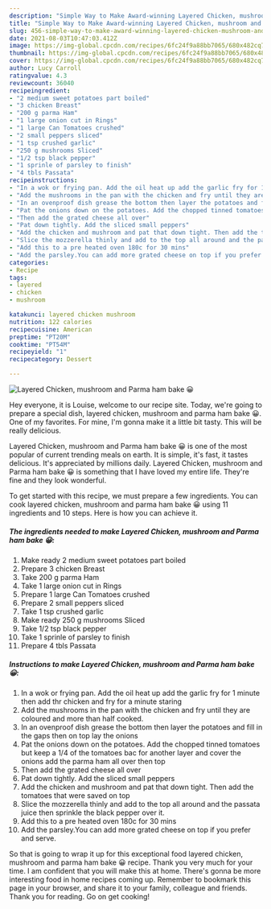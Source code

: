 ```yaml
---
description: "Simple Way to Make Award-winning Layered Chicken, mushroom and Parma ham bake 😀"
title: "Simple Way to Make Award-winning Layered Chicken, mushroom and Parma ham bake 😀"
slug: 456-simple-way-to-make-award-winning-layered-chicken-mushroom-and-parma-ham-bake
date: 2021-08-03T10:47:03.412Z
image: https://img-global.cpcdn.com/recipes/6fc24f9a88bb7065/680x482cq70/layered-chicken-mushroom-and-parma-ham-bake-recipe-main-photo.jpg
thumbnail: https://img-global.cpcdn.com/recipes/6fc24f9a88bb7065/680x482cq70/layered-chicken-mushroom-and-parma-ham-bake-recipe-main-photo.jpg
cover: https://img-global.cpcdn.com/recipes/6fc24f9a88bb7065/680x482cq70/layered-chicken-mushroom-and-parma-ham-bake-recipe-main-photo.jpg
author: Lucy Carroll
ratingvalue: 4.3
reviewcount: 36040
recipeingredient:
- "2 medium sweet potatoes part boiled"
- "3 chicken Breast"
- "200 g parma Ham"
- "1 large onion cut in Rings"
- "1 large Can Tomatoes crushed"
- "2 small peppers sliced"
- "1 tsp crushed garlic"
- "250 g mushrooms Sliced"
- "1/2 tsp black pepper"
- "1 sprinle of parsley to finish"
- "4 tbls Passata"
recipeinstructions:
- "In a wok or frying pan. Add the oil heat up add the garlic fry for 1 minute then add thr chicken and fry for a minute staring"
- "Add the mushrooms in the pan with the chicken and fry until they are coloured and more than half cooked."
- "In an ovenproof dish grease the bottom then layer the potatoes and fill in the gaps then on top lay the onions"
- "Pat the onions down on the potatoes. Add the chopped tinned tomatoes but keep a 1/4 of the tomatoes bac for another layer and cover the onions add the parma ham all over then top"
- "Then add the grated cheese all over"
- "Pat down tightly. Add the sliced small peppers"
- "Add the chicken and mushroom and pat that down tight. Then add the tomatoes that were saved on top"
- "Slice the mozzerella thinly and add to the top all around and the passata juice then sprinkle the black pepper over it."
- "Add this to a pre heated oven 180c for 30 mins"
- "Add the parsley.You can add more grated cheese on top if you prefer and serve."
categories:
- Recipe
tags:
- layered
- chicken
- mushroom

katakunci: layered chicken mushroom 
nutrition: 122 calories
recipecuisine: American
preptime: "PT20M"
cooktime: "PT54M"
recipeyield: "1"
recipecategory: Dessert

---
```



![Layered Chicken, mushroom and Parma ham bake 😀](https://img-global.cpcdn.com/recipes/6fc24f9a88bb7065/680x482cq70/layered-chicken-mushroom-and-parma-ham-bake-recipe-main-photo.jpg)

Hey everyone, it is Louise, welcome to our recipe site. Today, we're going to prepare a special dish, layered chicken, mushroom and parma ham bake 😀. One of my favorites. For mine, I'm gonna make it a little bit tasty. This will be really delicious.

Layered Chicken, mushroom and Parma ham bake 😀 is one of the most popular of current trending meals on earth. It is simple, it's fast, it tastes delicious. It's appreciated by millions daily. Layered Chicken, mushroom and Parma ham bake 😀 is something that I have loved my entire life. They're fine and they look wonderful.




To get started with this recipe, we must prepare a few ingredients. You can cook layered chicken, mushroom and parma ham bake 😀 using 11 ingredients and 10 steps. Here is how you can achieve it.

<!--inarticleads1-->

##### The ingredients needed to make Layered Chicken, mushroom and Parma ham bake 😀:

1. Make ready 2 medium sweet potatoes part boiled
1. Prepare 3 chicken Breast
1. Take 200 g parma Ham
1. Take 1 large onion cut in Rings
1. Prepare 1 large Can Tomatoes crushed
1. Prepare 2 small peppers sliced
1. Take 1 tsp crushed garlic
1. Make ready 250 g mushrooms Sliced
1. Take 1/2 tsp black pepper
1. Take 1 sprinle of parsley to finish
1. Prepare 4 tbls Passata




<!--inarticleads2-->

##### Instructions to make Layered Chicken, mushroom and Parma ham bake 😀:

1. In a wok or frying pan. Add the oil heat up add the garlic fry for 1 minute then add thr chicken and fry for a minute staring
1. Add the mushrooms in the pan with the chicken and fry until they are coloured and more than half cooked.
1. In an ovenproof dish grease the bottom then layer the potatoes and fill in the gaps then on top lay the onions
1. Pat the onions down on the potatoes. Add the chopped tinned tomatoes but keep a 1/4 of the tomatoes bac for another layer and cover the onions add the parma ham all over then top
1. Then add the grated cheese all over
1. Pat down tightly. Add the sliced small peppers
1. Add the chicken and mushroom and pat that down tight. Then add the tomatoes that were saved on top
1. Slice the mozzerella thinly and add to the top all around and the passata juice then sprinkle the black pepper over it.
1. Add this to a pre heated oven 180c for 30 mins
1. Add the parsley.You can add more grated cheese on top if you prefer and serve.




So that is going to wrap it up for this exceptional food layered chicken, mushroom and parma ham bake 😀 recipe. Thank you very much for your time. I am confident that you will make this at home. There's gonna be more interesting food in home recipes coming up. Remember to bookmark this page in your browser, and share it to your family, colleague and friends. Thank you for reading. Go on get cooking!
